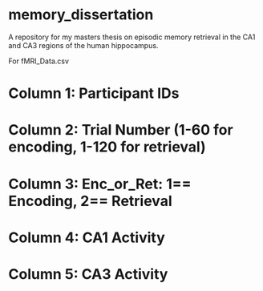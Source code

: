 # memory_dissertation
A repository for my masters thesis on episodic memory retrieval in the CA1 and CA3 regions of the human hippocampus.

For fMRI_Data.csv
# Column 1: Participant IDs
# Column 2: Trial Number (1-60 for encoding, 1-120 for retrieval)
# Column 3: Enc_or_Ret: 1== Encoding, 2== Retrieval
# Column 4: CA1 Activity
# Column 5: CA3 Activity
